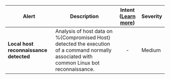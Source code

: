 |Alert|Description|Intent ([Learn more](#intentions))|Severity|
|----|----|:----:|--|
|**Local host reconnaissance detected**|Analysis of host data on %{Compromised Host} detected the execution of a command normally associated with common Linux bot reconnaissance.|-|Medium|


